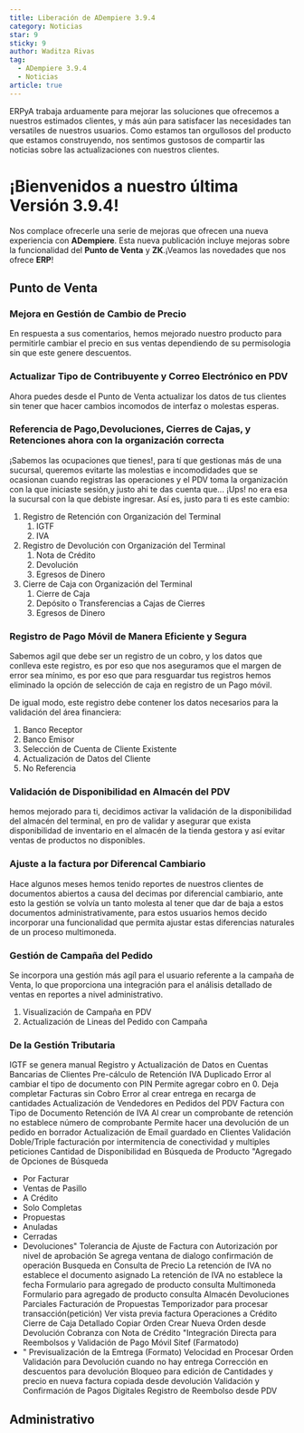 ```yaml
---
title: Liberación de ADempiere 3.9.4
category: Noticias
star: 9
sticky: 9
author: Waditza Rivas
tag:
  - ADempiere 3.9.4
  - Noticias
article: true
---
```


ERPyA trabaja arduamente para mejorar las soluciones que ofrecemos a nuestros estimados clientes, y más aún para satisfacer las necesidades tan versatiles de nuestros usuarios. Como estamos tan orgullosos del producto que estamos construyendo, nos sentimos gustosos de compartir las noticias sobre las actualizaciones con nuestros clientes.

# ¡Bienvenidos a nuestro última Versión 3.9.4! 

Nos complace ofrecerle una serie de mejoras que ofrecen una nueva experiencia con **ADempiere**. Esta nueva publicación incluye mejoras sobre la funcionalidad del **Punto de Venta** y **ZK**.¡Veamos las novedades que nos ofrece **ERP**!

## Punto de Venta

### Mejora en Gestión de Cambio de Precio
En respuesta a sus comentarios, hemos mejorado nuestro producto para permitirle cambiar el precio en sus ventas dependiendo de su permisologia sin que este genere descuentos.  

### Actualizar Tipo de Contribuyente y Correo Electrónico en PDV

Ahora puedes desde el Punto de Venta actualizar los datos de tus clientes sin tener que hacer cambios incomodos de interfaz o molestas esperas.

### Referencia de Pago,Devoluciones, Cierres de Cajas, y Retenciones ahora con la organización correcta

¡Sabemos las ocupaciones que tienes!, para tí que gestionas más de una sucursal, queremos evitarte las molestias e incomodidades que se ocasionan cuando registras las operaciones y el PDV toma la organización con la que iniciaste sesión,y justo ahi te das cuenta que... ¡Ups! no era esa la sucursal con la que debiste ingresar. Así es, justo para ti es este cambio:

1. Registro de Retención con Organización del Terminal
    1. IGTF
    2. IVA
2. Registro de Devolución con Organización del Terminal
    1. Nota de Crédito
    2. Devolución
    3. Egresos de Dinero 
3. Cierre de Caja con Organización del Terminal
    1. Cierre de Caja
    2. Depósito o Transferencias a Cajas de Cierres
    3. Egresos de Dinero

### Registro de Pago Móvil de Manera Eficiente y Segura

Sabemos agil que debe ser un registro de un cobro, y los datos que conlleva este registro, es por eso que nos aseguramos que el margen de error sea mínimo, es por eso que para resguardar tus registros hemos eliminado la opción de selección de caja en registro de un Pago móvil.

De igual modo, este registro debe contener los datos necesarios para la validación del área financiera:
1. Banco Receptor
2. Banco Emisor
3. Selección de Cuenta de Cliente Existente
4. Actualización de Datos del Cliente
5. No Referencia

### Validación de Disponibilidad en Almacén del PDV

hemos mejorado para ti, decidimos activar la validación de la disponibilidad del almacén del terminal, en pro de validar y asegurar que exista disponibilidad de inventario en el almacén de la tienda gestora y así evitar ventas de productos no disponibles.

### Ajuste a la factura por Diferencal Cambiario

Hace algunos meses hemos tenido reportes de nuestros clientes de documentos abiertos a causa del decimas por diferencial cambiario, ante esto la gestión se volvía un tanto molesta al tener que dar de baja a estos documentos administrativamente, para estos usuarios hemos decido incorporar una funcionalidad que permita ajustar estas diferencias naturales de un proceso multimoneda.

### Gestión de Campaña del Pedido

Se incorpora una gestión más agíl para el usuario referente a la campaña de Venta, lo que proporciona una integración para el análisis detallado de ventas en reportes a nivel administrativo.

1. Visualización de Campaña en PDV
2. Actualización de Lineas del Pedido con Campaña

### De la Gestión Tributaria


IGTF se genera manual
Registro y Actualización de Datos en Cuentas Bancarias de Clientes
Pre-cálculo de Retención IVA Duplicado
Error al cambiar el tipo de documento con PIN
Permite agregar cobro en 0.
Deja completar Facturas sin Cobro
Error al crear entrega en recarga de cantidades
Actualización de Vendedores en Pedidos del PDV
Factura con Tipo de Documento Retención de IVA
Al crear un comprobante de retención no establece número de comprobante
Permite hacer una devolución de un pedido en borrador
Actualización de Email guardado en Clientes
Validación Doble/Triple facturación por intermitencia de conectividad y multiples peticiones
Cantidad de Disponibilidad en Búsqueda de Producto
"Agregado de Opciones de Búsqueda
- Por Facturar
- Ventas de Pasillo
- A Crédito
- Solo Completas
- Propuestas
- Anuladas
- Cerradas
- Devoluciones"
Tolerancia de Ajuste de Factura con Autorización por nivel de aprobación
Se agrega ventana de dialogo confirmación de operación
Busqueda en Consulta de Precio
La retención de IVA no establece el documento asignado
La retención de IVA no establece la fecha
Formulario para agregado de producto consulta Multimoneda
Formulario para agregado de producto consulta Almacén
Devoluciones Parciales
Facturación de Propuestas
Temporizador para procesar transacción(petición)
Ver vista previa factura
Operaciones a Crédito
Cierre de Caja Detallado
Copiar Orden
Crear Nueva Orden desde Devolución
Cobranza con Nota de Crédito
"Integración Directa para Reembolsos y Validación de Pago Móvil Sitef (Farmatodo)
- "
Previsualización de la Emtrega (Formato)
Velocidad en Procesar Orden
Validación para Devolución cuando no hay entrega
Corrección en descuentos para devolución
Bloqueo para edición de Cantidades y precio en nueva factura copiada desde devolución
Validación y Confirmación de Pagos Digitales
Registro de Reembolso desde PDV




## Administrativo
